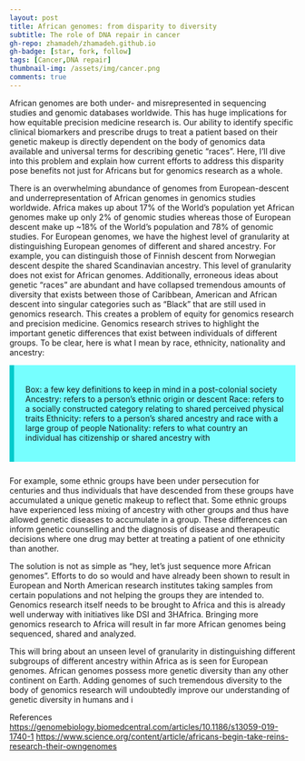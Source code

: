 ```yaml
---
layout: post
title: African genomes: from disparity to diversity
subtitle: The role of DNA repair in cancer
gh-repo: zhamadeh/zhamadeh.github.io
gh-badge: [star, fork, follow]
tags: [Cancer,DNA repair]
thumbnail-img: /assets/img/cancer.png
comments: true
---
```


African genomes are both under- and misrepresented in sequencing studies and genomic databases worldwide. This has huge implications for how equitable precision medicine research is. Our ability to identify specific clinical biomarkers and prescribe drugs to treat a patient based on their genetic makeup is directly dependent on the body of genomics data available and universal terms for describing genetic “races”. Here, I’ll dive into this problem and explain how current efforts to address this disparity pose benefits not just for Africans but for genomics research as a whole.

There is an overwhelming abundance of genomes from European-descent and underrepresentation of African genomes in genomics studies worldwide. Africa makes up about 17% of the World’s population yet African genomes make up only 2% of genomic studies whereas those of European descent make up ~18% of the World’s population and 78% of genomic studies. For European genomes, we have the highest level of granularity at distinguishing European genomes of different and shared ancestry. For example, you can distinguish those of Finnish descent from Norwegian descent despite the shared Scandinavian ancestry. This level of granularity does not exist for African genomes. Additionally, erroneous ideas about genetic “races” are abundant and have collapsed tremendous amounts of diversity that exists between those of Caribbean, American and African descent into singular categories such as “Black” that are still used in genomics research. This creates a problem of equity for genomics research and precision medicine. Genomics research strives to highlight the important genetic differences that exist between individuals of different groups. To be clear, here is what I mean by race, ethnicity, nationality and ancestry:

<div style="border-left: 8px solid #00CBCC;
 margin: 0 0 25px;
 overflow: hidden;
 padding: 20px;
 background-color: #76FFFF;">
 
Box: a few key definitions to keep in mind in a post-colonial society
Ancestry: refers to a person’s ethnic origin or descent
Race: refers to a socially constructed category relating to shared perceived physical traits 
Ethnicity: refers to a person’s shared ancestry and race with a large group of people
Nationality: refers to what country an individual has citizenship or shared ancestry with

</div>
For example, some ethnic groups have been under persecution for centuries and thus individuals that have descended from these groups have accumulated a unique genetic makeup to reflect that. Some ethnic groups have experienced less mixing of ancestry with other groups and thus have allowed genetic diseases to accumulate in a group. These differences can inform genetic counselling and the diagnosis of disease and therapeutic decisions where one drug may better at treating a patient of one ethnicity than another. 

The solution is not as simple as “hey, let’s just sequence more African genomes”. Efforts to do so would and have already been shown to result in European and North American research institutes taking samples from certain populations and not helping the groups they are intended to. Genomics research itself needs to be brought to Africa and this is already well underway with initiatives like DSI and 3HAfrica. Bringing more genomics research to Africa will result in far more African genomes being sequenced, shared and analyzed. 


This will bring about an unseen level of granularity in distinguishing different subgroups of different ancestry within Africa as is seen for European genomes. African genomes possess more genetic diversity than any other continent on Earth. Adding genomes of such tremendous diversity to the body of genomics research will undoubtedly improve our understanding of genetic diversity in humans and i


References
https://genomebiology.biomedcentral.com/articles/10.1186/s13059-019-1740-1
https://www.science.org/content/article/africans-begin-take-reins-research-their-owngenomes

